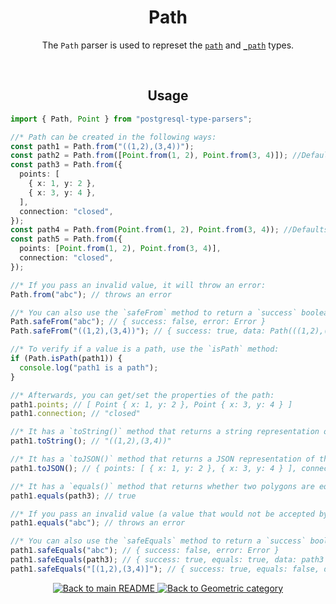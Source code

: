 <h1 align="center">
	Path
</h1>
<p align="center">
  The <code>Path</code> parser is used to represet the <a href="https://www.postgresql.org/docs/current/datatype-geometric.html#id-1.5.7.16.9"><code>path</code></a> and <a href="https://www.postgresql.org/docs/current/datatype-geometric.html#id-1.5.7.16.9"><code>_path</code></a> types.
</p>
<br/>

<!-- Usage -->
<h2 align="center">
	Usage
</h2>

```ts
import { Path, Point } from "postgresql-type-parsers";

//* Path can be created in the following ways:
const path1 = Path.from("((1,2),(3,4))");
const path2 = Path.from([Point.from(1, 2), Point.from(3, 4)]); //Defaults connection to `open`
const path3 = Path.from({
  points: [
    { x: 1, y: 2 },
    { x: 3, y: 4 },
  ],
  connection: "closed",
});
const path4 = Path.from(Point.from(1, 2), Point.from(3, 4)); //Defaults connection to `open`
const path5 = Path.from({
  points: [Point.from(1, 2), Point.from(3, 4)],
  connection: "closed",
});

//* If you pass an invalid value, it will throw an error:
Path.from("abc"); // throws an error

//* You can also use the `safeFrom` method to return a `success` boolean instead of throwing an error:
Path.safeFrom("abc"); // { success: false, error: Error }
Path.safeFrom("((1,2),(3,4))"); // { success: true, data: Path(((1,2),(3,4))) }

//* To verify if a value is a path, use the `isPath` method:
if (Path.isPath(path1)) {
  console.log("path1 is a path");
}

//* Afterwards, you can get/set the properties of the path:
path1.points; // [ Point { x: 1, y: 2 }, Point { x: 3, y: 4 } ]
path1.connection; // "closed"

//* It has a `toString()` method that returns a string representation of the polygon:
path1.toString(); // "((1,2),(3,4))"

//* It has a `toJSON()` method that returns a JSON representation of the polygon:
path1.toJSON(); // { points: [ { x: 1, y: 2 }, { x: 3, y: 4 } ], connection: "closed" }

//* It has a `equals()` method that returns whether two polygons are equal:
path1.equals(path3); // true

//* If you pass an invalid value (a value that would not be accepted by the `from` method), it will throw an error:
path1.equals("abc"); // throws an error

//* You can also use the `safeEquals` method to return a `success` boolean instead of throwing an error:
path1.safeEquals("abc"); // { success: false, error: Error }
path1.safeEquals(path3); // { success: true, equals: true, data: path3 }
path1.safeEquals("[(1,2),(3,4)]"); // { success: true, equals: false, data: Path([(1,2),(3,4)]) }
```

<p align="center">
  <!-- Back to main README button -->
  <a href="../../README.md">
    <img src="https://img.shields.io/badge/-Back%20to%20main%20README-blue" alt="Back to main README" />
  </a>
  <!-- Back to category button -->
  <a href="./Geometric.md">
    <img src="https://img.shields.io/badge/-Back%20to%20Geometric%20category-blue" alt="Back to Geometric category" />
  </a>
</p>